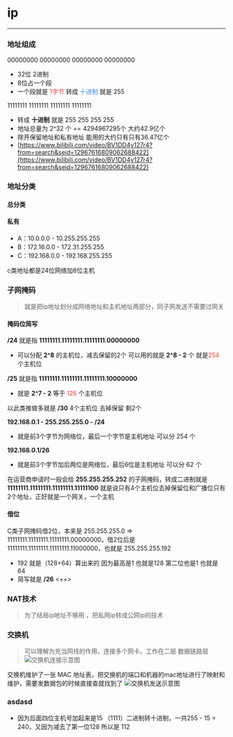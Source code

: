 # ip
--------
### 地址组成
00000000 00000000 00000000 00000000
+ 32位 2进制
+ 8位占一个段
+ 一个段就是 <font color=#f4433c>1字节</font> 转成 <font color=#4285f4>十进制</font> 就是 255

11111111 11111111 11111111 11111111
+ 转成 __十进制__ 就是 255 255 255 255
+ 地址总量为 2^32 个 == 4294967295个 大约42.9亿个
+ 除开保留地址和私有地址 能用的大约只有只有36.47亿个
+ [https://www.bilibili.com/video/BV1DD4y127r4?from=search&seid=12967616809062688422](https://www.bilibili.com/video/BV1DD4y127r4?from=search&seid=12967616809062688422) 
  

### 地址分类
#### 总分类


#### 私有
+ A：10.0.0.0    - 10.255.255.255
+ B：172.16.0.0  - 172.31.255.255
+ C：192.168.0.0 - 192.168.255.255

c类地址都是24位网络加8位主机

### 子网掩码
> 就是把ip地址划分成网络地址和主机地址两部分，同子网发送不需要过网关

#### 掩码位简写
__/24__ 就是指 __11111111.11111111.11111111.00000000__ 
+ 可以分配 __2^8__ 的主机位，减去保留的2个 可以用的就是 __2^8 - 2__ 个 就是<font color=#f4433c>254</font> 个主机位

__/25__ 就是指 __11111111.11111111.11111111.10000000__ 
+ 就是 __2^7 - 2__ 等于 <font color=#f4433c>126</font> 个主机位

以此类推做多就是 __/30__ 4个主机位 去掉保留 剩2个  


__192.168.0.1 - 255.255.255.0 - /24__
+ 就是前3个字节为网络位，最后一个字节是主机地址 可以分 254 个

__192.168.0.1/26__
+ 就是前3个字节加后两位是网络位，最后6位是主机地址 可以分 62 个

在运营商申请时一般会给 __255.255.255.252__ 的子网掩码，转成二进制就是 __11111111.11111111.11111111.11111100__ 就是说只有4个主机位去掉保留位和广播位只有2个地址，正好就是一个网关，一个主机

#### 借位
C类子网掩码借2位，本来是 255.255.255.0 => 11111111.11111111.11111111.00000000，借2位后是11111111.11111111.11111111.11000000，也就是 255.255.255.192
+ 192 就是（128+64）算出来的 因为最高是1 也就是128 第二位也是1 也就是64 
+ 简写就是 __/26__ <++>

### NAT技术
> 为了结局ip地址不够用 ，把私网ip转成公网ip的技术

### 交换机
> 可以理解为充当网线的作用，连接多个网卡。工作在二层 数据链路层
![交换机连接示意图](https://gitee.com/rehma/pic/raw/master/res/20210808174201.png)

交换机维护了一张 MAC 地址表，把交换机的端口和机器的mac地址进行了映射和维护，需要发数据包的时候直接查就找到了
![交换机发送示意图](https://gitee.com/rehma/pic/raw/master/res/20210808174557.png)

### asdasd

+ 因为后面四位主机号加起来是15 （1111）二进制转十进制，一共255 - 15 = 240，又因为减去了第一位128 所以是 112

